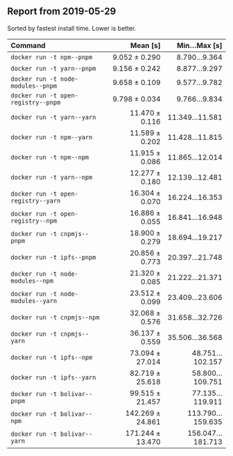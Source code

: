## Report from 2019-05-29

Sorted by fastest install time. Lower is better.


| Command | Mean [s] | Min…Max [s] |
|:---|---:|---:|
| `docker run -t npm--pnpm` | 9.052 ± 0.290 | 8.790…9.364 |
| `docker run -t yarn--pnpm` | 9.156 ± 0.242 | 8.877…9.297 |
| `docker run -t node-modules--pnpm` | 9.658 ± 0.109 | 9.577…9.782 |
| `docker run -t open-registry--pnpm` | 9.798 ± 0.034 | 9.766…9.834 |
| `docker run -t yarn--yarn` | 11.470 ± 0.116 | 11.349…11.581 |
| `docker run -t npm--yarn` | 11.589 ± 0.202 | 11.428…11.815 |
| `docker run -t npm--npm` | 11.915 ± 0.086 | 11.865…12.014 |
| `docker run -t yarn--npm` | 12.277 ± 0.180 | 12.139…12.481 |
| `docker run -t open-registry--yarn` | 16.304 ± 0.070 | 16.224…16.353 |
| `docker run -t open-registry--npm` | 16.886 ± 0.055 | 16.841…16.948 |
| `docker run -t cnpmjs--pnpm` | 18.900 ± 0.279 | 18.694…19.217 |
| `docker run -t ipfs--pnpm` | 20.856 ± 0.773 | 20.397…21.748 |
| `docker run -t node-modules--npm` | 21.320 ± 0.085 | 21.222…21.371 |
| `docker run -t node-modules--yarn` | 23.512 ± 0.099 | 23.409…23.606 |
| `docker run -t cnpmjs--npm` | 32.068 ± 0.576 | 31.658…32.726 |
| `docker run -t cnpmjs--yarn` | 36.137 ± 0.559 | 35.506…36.568 |
| `docker run -t ipfs--npm` | 73.094 ± 27.014 | 48.751…102.157 |
| `docker run -t ipfs--yarn` | 82.719 ± 25.618 | 58.800…109.751 |
| `docker run -t bolivar--pnpm` | 99.515 ± 21.457 | 77.135…119.911 |
| `docker run -t bolivar--npm` | 142.269 ± 24.861 | 113.790…159.635 |
| `docker run -t bolivar--yarn` | 171.244 ± 13.470 | 156.047…181.713 |
